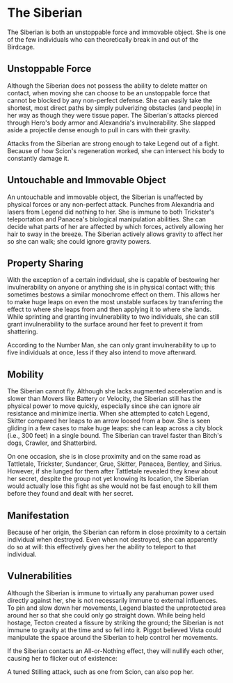 # The Siberian
The Siberian is both an unstoppable force and immovable object. She is one of the few individuals who can theoretically break in and out of the Birdcage.

## Unstoppable Force
Although the Siberian does not possess the ability to delete matter on contact, when moving she can choose to be an unstoppable force that cannot be blocked by any non-perfect defense. She can easily take the shortest, most direct paths by simply pulverizing obstacles (and people) in her way as though they were tissue paper. The Siberian's attacks pierced through Hero's body armor and Alexandria's invulnerability. She slapped aside a projectile dense enough to pull in cars with their gravity.

Attacks from the Siberian are strong enough to take Legend out of a fight. Because of how Scion's regeneration worked, she can intersect his body to constantly damage it.

## Untouchable and Immovable Object
An untouchable and immovable object, the Siberian is unaffected by physical forces or any non-perfect attack. Punches from Alexandria and lasers from Legend did nothing to her. She is immune to both Trickster's teleportation and Panacea's biological manipulation abilities. She can decide what parts of her are affected by which forces, actively allowing her hair to sway in the breeze. The Siberian actively allows gravity to affect her so she can walk; she could ignore gravity powers.

## Property Sharing
With the exception of a certain individual, she is capable of bestowing her invulnerability on anyone or anything she is in physical contact with; this sometimes bestows a similar monochrome effect on them. This allows her to make huge leaps on even the most unstable surfaces by transferring the effect to where she leaps from and then applying it to where she lands. While sprinting and granting invulnerability to two individuals, she can still grant invulnerability to the surface around her feet to prevent it from shattering.

According to the Number Man, she can only grant invulnerability to up to five individuals at once, less if they also intend to move afterward.

## Mobility
The Siberian cannot fly. Although she lacks augmented acceleration and is slower than Movers like Battery or Velocity, the Siberian still has the physical power to move quickly, especially since she can ignore air resistance and minimize inertia. When she attempted to catch Legend, Skitter compared her leaps to an arrow loosed from a bow. She is seen gliding in a few cases to make huge leaps: she can leap across a city block (i.e., 300 feet) in a single bound. The Siberian can travel faster than Bitch's dogs, Crawler, and Shatterbird.

On one occasion, she is in close proximity and on the same road as Tattletale, Trickster, Sundancer, Grue, Skitter, Panacea, Bentley, and Sirius. However, if she lunged for them after Tattletale revealed they knew about her secret, despite the group not yet knowing its location, the Siberian would actually lose this fight as she would not be fast enough to kill them before they found and dealt with her secret.

## Manifestation
Because of her origin, the Siberian can reform in close proximity to a certain individual when destroyed. Even when not destroyed, she can apparently do so at will: this effectively gives her the ability to teleport to that individual.

## Vulnerabilities
Although the Siberian is immune to virtually any parahuman power used directly against her, she is not necessarily immune to external influences. To pin and slow down her movements, Legend blasted the unprotected area around her so that she could only go straight down. While being held hostage, Tecton created a fissure by striking the ground; the Siberian is not immune to gravity at the time and so fell into it. Piggot believed Vista could manipulate the space around the Siberian to help control her movements.

If the Siberian contacts an All-or-Nothing effect, they will nullify each other, causing her to flicker out of existence:

A tuned Stilling attack, such as one from Scion, can also pop her.
